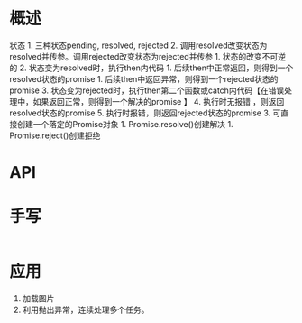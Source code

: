 # 概述
状态
	1. 三种状态pending, resolved, rejected
	2. 调用resolved改变状态为resolved并传参。调用rejected改变状态为rejected并传参 
		1. 状态的改变不可逆的
		2. 状态变为resolved时，执行then内代码
			1. 后续then中正常返回，则得到一个resolved状态的promise
			1. 后续then中返回异常，则得到一个rejected状态的promise
		3. 状态变为rejected时，执行then第二个函数或catch内代码【在错误处理中，如果返回正常，则得到一个解决的promise 】
			4. 执行时无报错 ，则返回resolved状态的promise
			5. 执行时报错，则返回rejected状态的promise
	3. 可直接创建一个落定的Promise对象
		1. Promise.resolve()创建解决
		1. Promise.reject()创建拒绝 
# API

# 手写
```js
```
# 应用
1. 加载图片
2. 利用抛出异常，连续处理多个任务。